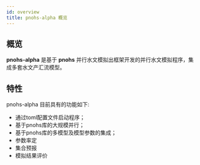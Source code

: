 ```yaml
---
id: overview
title: pnohs-alpha 概览
---
```

## 概览

**pnohs-alpha** 是基于 **pnohs** 并行水文模拟出框架开发的并行水文模拟程序，集成多套水文产汇流模型。

## 特性
pnohs-alpha 目前具有的功能如下: 
- 通过toml配置文件启动程序；
- 基于pnohs库的大规模并行；
- 基于pnohs库的多模型及模型参数的集成；
- 参数率定
- 集合预报
- 模拟结果评价
